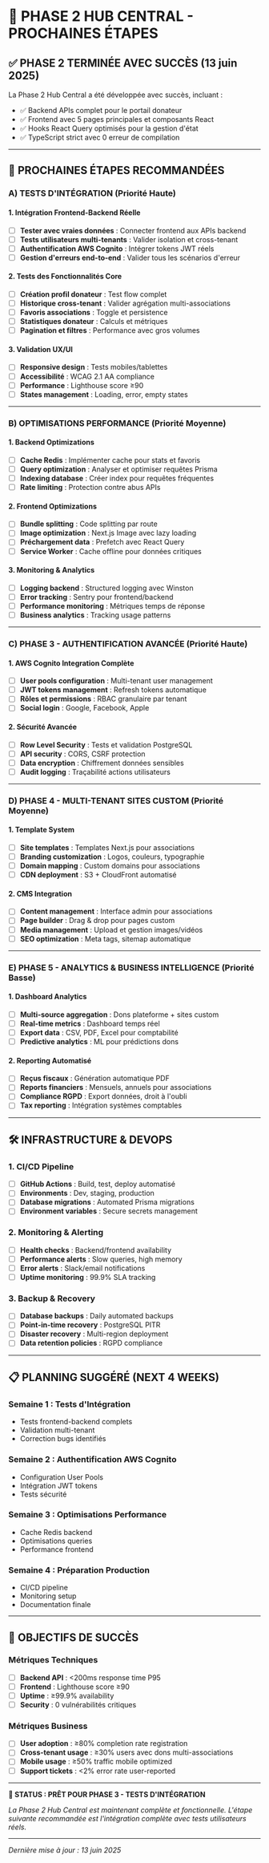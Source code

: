 # 🎯 PHASE 2 HUB CENTRAL - PROCHAINES ÉTAPES

## ✅ PHASE 2 TERMINÉE AVEC SUCCÈS (13 juin 2025)

La Phase 2 Hub Central a été développée avec succès, incluant :
- ✅ Backend APIs complet pour le portail donateur
- ✅ Frontend avec 5 pages principales et composants React
- ✅ Hooks React Query optimisés pour la gestion d'état
- ✅ TypeScript strict avec 0 erreur de compilation

---

## 🚀 PROCHAINES ÉTAPES RECOMMANDÉES

### A) TESTS D'INTÉGRATION (Priorité Haute)

#### 1. Intégration Frontend-Backend Réelle
- [ ] **Tester avec vraies données** : Connecter frontend aux APIs backend
- [ ] **Tests utilisateurs multi-tenants** : Valider isolation et cross-tenant
- [ ] **Authentification AWS Cognito** : Intégrer tokens JWT réels
- [ ] **Gestion d'erreurs end-to-end** : Valider tous les scénarios d'erreur

#### 2. Tests des Fonctionnalités Core
- [ ] **Création profil donateur** : Test flow complet
- [ ] **Historique cross-tenant** : Valider agrégation multi-associations  
- [ ] **Favoris associations** : Toggle et persistence
- [ ] **Statistiques donateur** : Calculs et métriques
- [ ] **Pagination et filtres** : Performance avec gros volumes

#### 3. Validation UX/UI
- [ ] **Responsive design** : Tests mobiles/tablettes
- [ ] **Accessibilité** : WCAG 2.1 AA compliance
- [ ] **Performance** : Lighthouse score ≥90
- [ ] **States management** : Loading, error, empty states

---

### B) OPTIMISATIONS PERFORMANCE (Priorité Moyenne)

#### 1. Backend Optimizations
- [ ] **Cache Redis** : Implémenter cache pour stats et favoris
- [ ] **Query optimization** : Analyser et optimiser requêtes Prisma
- [ ] **Indexing database** : Créer index pour requêtes fréquentes
- [ ] **Rate limiting** : Protection contre abus APIs

#### 2. Frontend Optimizations  
- [ ] **Bundle splitting** : Code splitting par route
- [ ] **Image optimization** : Next.js Image avec lazy loading
- [ ] **Préchargement data** : Prefetch avec React Query
- [ ] **Service Worker** : Cache offline pour données critiques

#### 3. Monitoring & Analytics
- [ ] **Logging backend** : Structured logging avec Winston
- [ ] **Error tracking** : Sentry pour frontend/backend
- [ ] **Performance monitoring** : Métriques temps de réponse
- [ ] **Business analytics** : Tracking usage patterns

---

### C) PHASE 3 - AUTHENTIFICATION AVANCÉE (Priorité Haute)

#### 1. AWS Cognito Integration Complète
- [ ] **User pools configuration** : Multi-tenant user management
- [ ] **JWT tokens management** : Refresh tokens automatique
- [ ] **Rôles et permissions** : RBAC granulaire par tenant
- [ ] **Social login** : Google, Facebook, Apple

#### 2. Sécurité Avancée
- [ ] **Row Level Security** : Tests et validation PostgreSQL
- [ ] **API security** : CORS, CSRF protection
- [ ] **Data encryption** : Chiffrement données sensibles
- [ ] **Audit logging** : Traçabilité actions utilisateurs

---

### D) PHASE 4 - MULTI-TENANT SITES CUSTOM (Priorité Moyenne)

#### 1. Template System
- [ ] **Site templates** : Templates Next.js pour associations
- [ ] **Branding customization** : Logos, couleurs, typographie
- [ ] **Domain mapping** : Custom domains pour associations
- [ ] **CDN deployment** : S3 + CloudFront automatisé

#### 2. CMS Integration
- [ ] **Content management** : Interface admin pour associations
- [ ] **Page builder** : Drag & drop pour pages custom
- [ ] **Media management** : Upload et gestion images/vidéos
- [ ] **SEO optimization** : Meta tags, sitemap automatique

---

### E) PHASE 5 - ANALYTICS & BUSINESS INTELLIGENCE (Priorité Basse)

#### 1. Dashboard Analytics
- [ ] **Multi-source aggregation** : Dons plateforme + sites custom
- [ ] **Real-time metrics** : Dashboard temps réel
- [ ] **Export data** : CSV, PDF, Excel pour comptabilité
- [ ] **Predictive analytics** : ML pour prédictions dons

#### 2. Reporting Automatisé
- [ ] **Reçus fiscaux** : Génération automatique PDF
- [ ] **Reports financiers** : Mensuels, annuels pour associations
- [ ] **Compliance RGPD** : Export données, droit à l'oubli
- [ ] **Tax reporting** : Intégration systèmes comptables

---

## 🛠️ INFRASTRUCTURE & DEVOPS

### 1. CI/CD Pipeline
- [ ] **GitHub Actions** : Build, test, deploy automatisé
- [ ] **Environments** : Dev, staging, production
- [ ] **Database migrations** : Automated Prisma migrations
- [ ] **Environment variables** : Secure secrets management

### 2. Monitoring & Alerting
- [ ] **Health checks** : Backend/frontend availability
- [ ] **Performance alerts** : Slow queries, high memory
- [ ] **Error alerts** : Slack/email notifications
- [ ] **Uptime monitoring** : 99.9% SLA tracking

### 3. Backup & Recovery
- [ ] **Database backups** : Daily automated backups
- [ ] **Point-in-time recovery** : PostgreSQL PITR
- [ ] **Disaster recovery** : Multi-region deployment
- [ ] **Data retention policies** : RGPD compliance

---

## 📋 PLANNING SUGGÉRÉ (NEXT 4 WEEKS)

### Semaine 1 : Tests d'Intégration
- Tests frontend-backend complets
- Validation multi-tenant
- Correction bugs identifiés

### Semaine 2 : Authentification AWS Cognito
- Configuration User Pools
- Intégration JWT tokens
- Tests sécurité

### Semaine 3 : Optimisations Performance  
- Cache Redis backend
- Optimisations queries
- Performance frontend

### Semaine 4 : Préparation Production
- CI/CD pipeline
- Monitoring setup
- Documentation finale

---

## 🎯 OBJECTIFS DE SUCCÈS

### Métriques Techniques
- [ ] **Backend API** : <200ms response time P95
- [ ] **Frontend** : Lighthouse score ≥90
- [ ] **Uptime** : ≥99.9% availability
- [ ] **Security** : 0 vulnérabilités critiques

### Métriques Business
- [ ] **User adoption** : ≥80% completion rate registration
- [ ] **Cross-tenant usage** : ≥30% users avec dons multi-associations
- [ ] **Mobile usage** : ≥50% traffic mobile optimized
- [ ] **Support tickets** : <2% error rate user-reported

---

**🚀 STATUS : PRÊT POUR PHASE 3 - TESTS D'INTÉGRATION**

*La Phase 2 Hub Central est maintenant complète et fonctionnelle. 
L'étape suivante recommandée est l'intégration complète avec tests utilisateurs réels.*

---

*Dernière mise à jour : 13 juin 2025*
